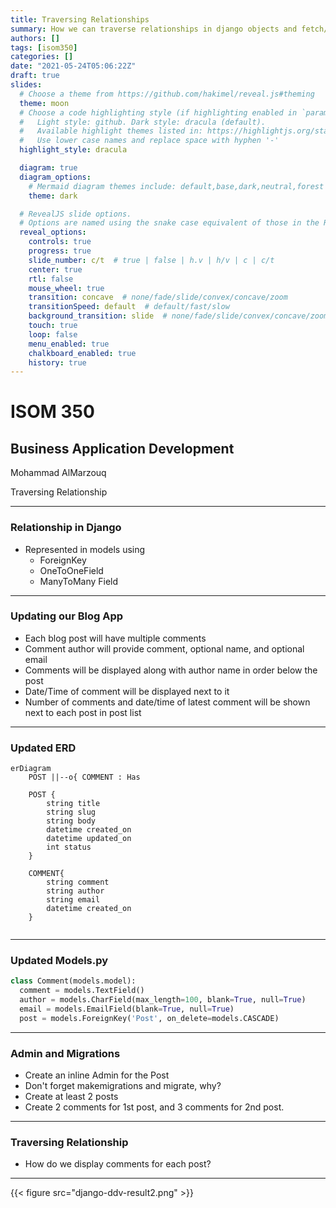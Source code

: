 ```yaml
---
title: Traversing Relationships
summary: How we can traverse relationships in django objects and fetch/present them appropriately in views/templates
authors: []
tags: [isom350]
categories: []
date: "2021-05-24T05:06:22Z"
draft: true
slides:
  # Choose a theme from https://github.com/hakimel/reveal.js#theming
  theme: moon
  # Choose a code highlighting style (if highlighting enabled in `params.toml`)
  #   Light style: github. Dark style: dracula (default).
  #   Available highlight themes listed in: https://highlightjs.org/static/demo/
  #   Use lower case names and replace space with hyphen '-'
  highlight_style: dracula

  diagram: true
  diagram_options:
    # Mermaid diagram themes include: default,base,dark,neutral,forest
    theme: dark

  # RevealJS slide options.
  # Options are named using the snake case equivalent of those in the RevealJS docs.
  reveal_options:
    controls: true
    progress: true
    slide_number: c/t  # true | false | h.v | h/v | c | c/t
    center: true
    rtl: false
    mouse_wheel: true
    transition: concave  # none/fade/slide/convex/concave/zoom
    transitionSpeed: default  # default/fast/slow
    background_transition: slide  # none/fade/slide/convex/concave/zoom
    touch: true
    loop: false
    menu_enabled: true
    chalkboard_enabled: true
    history: true
---
```



# ISOM 350
## Business Application Development

Mohammad AlMarzouq

Traversing Relationship

---

### Relationship in Django

- Represented in models using
  - ForeignKey
  - OneToOneField
  - ManyToMany Field

---

### Updating our Blog App

- Each blog post will have multiple comments
- Comment author will provide comment, optional name, and optional email
- Comments will be displayed along with author name in order below the post
- Date/Time of comment will be displayed next to it
- Number of comments and date/time of latest comment will be shown next to each post in post list

---

### Updated ERD

```mermaid
erDiagram
    POST ||--o{ COMMENT : Has

    POST {
        string title
        string slug
        string body
        datetime created_on
        datetime updated_on
        int status 
    }

    COMMENT{
        string comment
        string author
        string email
        datetime created_on
    }
    
```
---

### Updated Models.py

```python
class Comment(models.model):
  comment = models.TextField()
  author = models.CharField(max_length=100, blank=True, null=True)
  email = models.EmailField(blank=True, null=True)
  post = models.ForeignKey('Post', on_delete=models.CASCADE) 
```

---

### Admin and Migrations

- Create an inline Admin for the Post
- Don't forget makemigrations and migrate, why?
- Create at least 2 posts
- Create 2 comments for 1st post, and 3 comments for 2nd post.

---

### Traversing Relationship

- How do we display comments for each post?

---

{{< figure src="django-ddv-result2.png" >}}